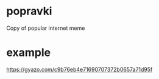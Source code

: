 # popravki
Copy of popular internet meme
# example
https://gyazo.com/c9b76eb4e71690707372b0657a71d95f
